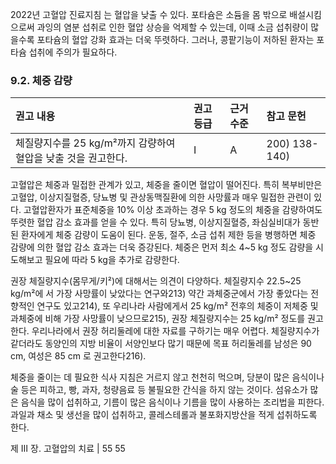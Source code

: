 2022년 고혈압 진료지침
는 혈압을 낮출 수 있다. 포타슘은 소듐을 몸 밖으로 배설시킴으로써 과잉의 염분 섭취로 인한 혈압 상승을 억제할 수 있는데, 이때 소금 섭취량이 많을수록 포타슘의 혈압 강화 효과는 더욱 뚜렷하다. 그러나, 콩팥기능이 저하된 환자는 포타슘 섭취에 주의가 필요하다.

### 9.2. 체중 감량

| 권고 내용                                                | 권고 등급 | 근거 수준 | 참고 문헌 |
| :------------------------------------------------------- | :-------- | :-------- | :-------- |
| 체질량지수를 25 kg/m²까지 감량하여 혈압을 낮출 것을 권고한다. | I         | A         | 200) 138-140) |

고혈압은 체중과 밀접한 관계가 있고, 체중을 줄이면 혈압이 떨어진다. 특히 복부비만은 고혈압, 이상지질혈증, 당뇨병 및 관상동맥질환에 의한 사망률과 매우 밀접한 관련이 있다. 고혈압환자가 표준체중을 10% 이상 초과하는 경우 5 kg 정도의 체중을 감량하여도 뚜렷한 혈압 감소 효과를 얻을 수 있다. 특히 당뇨병, 이상지질혈증, 좌심실비대가 동반된 환자에게 체중 감량이 도움이 된다. 운동, 절주, 소금 섭취 제한 등을 병행하면 체중 감량에 의한 혈압 감소 효과는 더욱 증강된다. 체중은 먼저 최소 4~5 kg 정도 감량을 시도해보고 필요에 따라 5 kg을 추가로 감량한다.

권장 체질량지수(몸무게/키²)에 대해서는 의견이 다양하다. 체질량지수 22.5~25 kg/m²에 서 가장 사망률이 낮았다는 연구와213) 약간 과체중군에서 가장 좋았다는 전향적인 연구도 있고214), 또 우리나라 사람에게서 25 kg/m² 전후의 체중이 저체중 및 과체중에 비해 가장 사망률이 낮으므로215), 권장 체질량지수는 25 kg/m² 정도를 권고한다. 우리나라에서 권장 허리둘레에 대한 자료를 구하기는 매우 어렵다. 체질량지수가 같더라도 동양인의 지방 비율이 서양인보다 많기 때문에 목표 허리둘레를 남성은 90 cm, 여성은 85 cm 로 권고한다216).

체중을 줄이는 데 필요한 식사 지침은 거르지 않고 천천히 먹으며, 당분이 많은 음식이나 술 등은 피하고, 빵, 과자, 청량음료 등 불필요한 간식을 하지 않는 것이다. 섬유소가 많은 음식을 많이 섭취하고, 기름이 많은 음식이나 기름을 많이 사용하는 조리법을 피한다. 과일과 채소 및 생선을 많이 섭취하고, 콜레스테롤과 불포화지방산을 적게 섭취하도록 한다.

제 Ⅲ 장. 고혈압의 치료 | 55
<PAGE>55